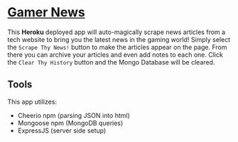 # [Gamer News](http://gamer-news-scraper.herokuapp.com/)

This **Heroku** deployed app will auto-magically scrape news articles from a tech website to bring you the latest news in the gaming world! Simply select the `Scrape Thy News!` button to make the articles appear on the page. From there you can archive your articles and even add notes to each one. Click the `Clear Thy History` button and the Mongo Database will be cleared.

## Tools
This app utilizes:

- Cheerio npm (parsing JSON into html)
- Mongoose npm (MongoDB queries)
- ExpressJS (server side setup)
